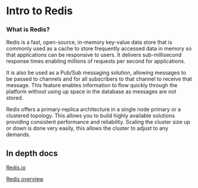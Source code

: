 # Intro to Redis

### What is Redis?

Redis is a fast, open-source, in-memory key-value data store that is commonly used as a cache to store frequently accessed data in memory so that applications can be responsive to users. It delivers sub-millisecond response times enabling millions of requests per second for applications.

It is also be used as a Pub/Sub messaging solution, allowing messages to be passed to channels and for all subscribers to that channel to receive that message. This feature enables information to flow quickly through the platform without using up space in the database as messages are not stored.&#x20;

Redis offers a primary-replica architecture in a single node primary or a clustered topology. This allows you to build highly available solutions providing consistent performance and reliability. Scaling the cluster size up or down is done very easily, this allows the cluster to adjust to any demands.&#x20;

## In depth docs

[Redis.io](https://redis.io/)

[Redis overview](https://www.tutorialspoint.com/redis/redis_overview.htm)